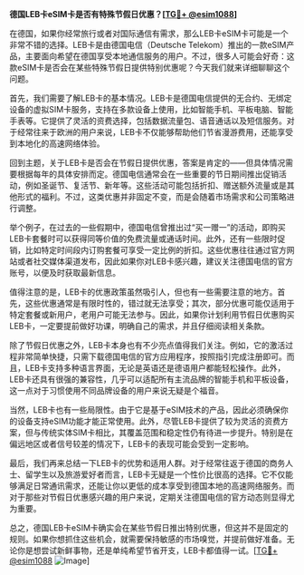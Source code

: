 **德国LEB卡eSIM卡是否有特殊节假日优惠？[[TG💪+ @esim1088](https://t.me/s/esim1088)]**

在德国，如果你经常旅行或者对国际通信有需求，那么LEB卡eSIM卡可能是一个非常不错的选择。LEB卡是由德国电信（Deutsche Telekom）推出的一款eSIM产品，主要面向希望在德国享受本地通信服务的用户。不过，很多人可能会好奇：这款eSIM卡是否会在某些特殊节假日提供特别优惠呢？今天我们就来详细聊聊这个问题。

首先，我们需要了解LEB卡的基本情况。LEB卡是德国电信提供的无合约、无绑定设备的虚拟SIM卡服务，支持在多款设备上使用，比如智能手机、平板电脑、智能手表等。它提供了灵活的资费选择，包括数据流量包、语音通话以及短信服务。对于经常往来于欧洲的用户来说，LEB卡不仅能够帮助他们节省漫游费用，还能享受到本地化的高速网络体验。

回到主题，关于LEB卡是否会在节假日提供优惠，答案是肯定的——但具体情况需要根据每年的具体安排而定。德国电信通常会在一些重要的节日期间推出促销活动，例如圣诞节、复活节、新年等。这些活动可能包括折扣、赠送额外流量或是其他形式的福利。不过，这类优惠并非固定不变，而是会随着市场需求和公司策略进行调整。

举个例子，在过去的一些假期中，德国电信曾推出过“买一赠一”的活动，即购买LEB卡套餐时可以获得同等价值的免费流量或通话时间。此外，还有一些限时促销，比如特定时间段内订购套餐可享受一定比例的折扣。这些优惠往往通过官方网站或者社交媒体渠道发布，因此如果你对LEB卡感兴趣，建议关注德国电信的官方账号，以便及时获取最新信息。

值得注意的是，LEB卡的优惠政策虽然吸引人，但也有一些需要注意的地方。首先，这些优惠通常是有限时性的，错过就无法享受；其次，部分优惠可能仅适用于特定套餐或新用户，老用户可能无法参与。因此，如果你计划利用节假日优惠购买LEB卡，一定要提前做好功课，明确自己的需求，并且仔细阅读相关条款。

除了节假日优惠之外，LEB卡本身也有不少亮点值得我们关注。例如，它的激活过程非常简单快捷，只需下载德国电信的官方应用程序，按照指引完成注册即可。而且，LEB卡支持多种语言界面，无论是英语还是德语用户都能轻松操作。此外，LEB卡还具有很强的兼容性，几乎可以适配所有主流品牌的智能手机和平板设备，这一点对于习惯使用不同品牌设备的用户来说无疑是个福音。

当然，LEB卡也有一些局限性。由于它是基于eSIM技术的产品，因此必须确保你的设备支持eSIM功能才能正常使用。此外，尽管LEB卡提供了较为灵活的资费方案，但与传统实体SIM卡相比，其覆盖范围和稳定性仍有待进一步提升。特别是在偏远地区或者信号较差的情况下，LEB卡的表现可能会受到一定影响。

最后，我们再来总结一下LEB卡的优势和适用人群。对于经常往返于德国的商务人士、留学生以及旅游爱好者而言，LEB卡无疑是一个性价比很高的选择。它不仅能够满足日常通讯需求，还能让你以更低的成本享受到德国本地的高速网络服务。而对于那些对节假日优惠感兴趣的用户来说，定期关注德国电信的官方动态则显得尤为重要。

总之，德国LEB卡eSIM卡确实会在某些节假日推出特别优惠，但这并不是固定的规则。如果你想抓住这些机会，就需要保持敏感的市场嗅觉，并提前做好准备。无论你是想尝试新鲜事物，还是单纯希望节省开支，LEB卡都值得一试。[[TG💪+ @esim1088](https://t.me/s/esim1088) ![Image](https://i.postimg.cc/4NQfJmqS/Snipaste-2025-05-13-00-14-12.png)]